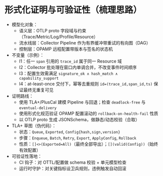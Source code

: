 # 形式化证明与可验证性（梳理思路）

- 模型化对象：
  - 语义层：OTLP proto 字段域与约束（Trace/Metric/Log/Profile/Resource）
  - 流水线层：Collector Pipeline 作为有界缓冲带重试的有向图（DAG）
  - 控制层：OPAMP 远程配置带版本与签名的状态机
- 不变量（示例）：
  - I1：任一 `span` 引用的 `trace_id` 属于同一 Resource 域
  - I2：Collector 批处理在窗口内单调合并，不改变事件时间顺序
  - I3：配置生效需满足 `signature_ok ∧ hash_match ∧ capability_support`
  - I4：at-least-once 交付下，幂等去重规则 `id=(trace_id,span_id,ts)` 保证最终无重复可见
- 证明路线：
  - 使用 TLA+/PlusCal 建模 Pipeline 与回退；检查 `deadlock-free` 与 `eventual-delivery`
  - 使用形式化规范验证 OPAMP 配置滚动的 `rollback-on-health-fail` 性质
  - 以 OTLP proto 生成 JSONSchema，做静态/动态校验（合取）
- TLA+ 草图（伪代码）：
  - 状态：`Queue`, `Exported`, `Config{hash,sign,version}`
  - 步骤：`Enqueue`, `Batch`, `Retry`, `Export`, `ApplyConfig`, `Rollback`
  - 性质：`[]<>(Exported=All)`（最终全部导出）；`[](valid(Config))`（始终有效配置）
- 可验证性落地：
  - CI 钩子：对 OTTL/配置做 schema 校验 + 单元模型检查
  - 运行时守护：对关键指标设卫兵规则，违例触发自动回滚
